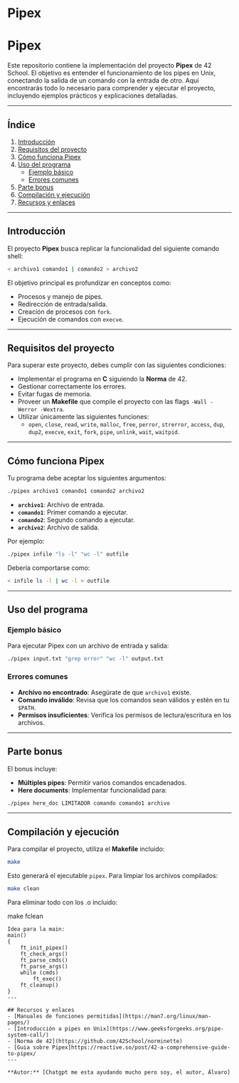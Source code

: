 # Pipex
# Pipex

Este repositorio contiene la implementación del proyecto **Pipex** de 42 School. El objetivo es entender el funcionamiento de los pipes en Unix, conectando la salida de un comando con la entrada de otro. Aquí encontrarás todo lo necesario para comprender y ejecutar el proyecto, incluyendo ejemplos prácticos y explicaciones detalladas.

---

## Índice
1. [Introducción](#introducción)
2. [Requisitos del proyecto](#requisitos-del-proyecto)
3. [Cómo funciona Pipex](#cómo-funciona-pipex)
4. [Uso del programa](#uso-del-programa)
   - [Ejemplo básico](#ejemplo-básico)
   - [Errores comunes](#errores-comunes)
5. [Parte bonus](#parte-bonus)
6. [Compilación y ejecución](#compilación-y-ejecución)
7. [Recursos y enlaces](#recursos-y-enlaces)

---

## Introducción
El proyecto **Pipex** busca replicar la funcionalidad del siguiente comando shell:

```bash
< archivo1 comando1 | comando2 > archivo2
```

El objetivo principal es profundizar en conceptos como:
- Procesos y manejo de pipes.
- Redirección de entrada/salida.
- Creación de procesos con `fork`.
- Ejecución de comandos con `execve`.

---

## Requisitos del proyecto
Para superar este proyecto, debes cumplir con las siguientes condiciones:

- Implementar el programa en **C** siguiendo la **Norma** de 42.
- Gestionar correctamente los errores.
- Evitar fugas de memoria.
- Proveer un **Makefile** que compile el proyecto con las flags `-Wall -Werror -Wextra`.
- Utilizar únicamente las siguientes funciones:
  - `open`, `close`, `read`, `write`, `malloc`, `free`, `perror`, `strerror`, `access`, `dup`, `dup2`, `execve`, `exit`, `fork`, `pipe`, `unlink`, `wait`, `waitpid`.

---

## Cómo funciona Pipex
Tu programa debe aceptar los siguientes argumentos:

```bash
./pipex archivo1 comando1 comando2 archivo2
```

- **`archivo1`**: Archivo de entrada.
- **`comando1`**: Primer comando a ejecutar.
- **`comando2`**: Segundo comando a ejecutar.
- **`archivo2`**: Archivo de salida.

Por ejemplo:
```bash
./pipex infile "ls -l" "wc -l" outfile
```

Debería comportarse como:
```bash
< infile ls -l | wc -l > outfile
```

---

## Uso del programa
### Ejemplo básico
Para ejecutar Pipex con un archivo de entrada y salida:

```bash
./pipex input.txt "grep error" "wc -l" output.txt
```

### Errores comunes
- **Archivo no encontrado**: Asegúrate de que `archivo1` existe.
- **Comando inválido**: Revisa que los comandos sean válidos y estén en tu `$PATH`.
- **Permisos insuficientes**: Verifica los permisos de lectura/escritura en los archivos.

---

## Parte bonus
El bonus incluye:
- **Múltiples pipes**: Permitir varios comandos encadenados.
- **Here documents**: Implementar funcionalidad para:

```bash
./pipex here_doc LIMITADOR comando comando1 archivo
```

---

## Compilación y ejecución
Para compilar el proyecto, utiliza el **Makefile** incluido:

```bash
make
```

Esto generará el ejecutable `pipex`. Para limpiar los archivos compilados:

```bash
make clean
```

Para eliminar todo con los .o incluido:

make fclean
```
Idea para la main:
main()
{
	ft_init_pipex()
	ft_check_args()
	ft_parse_cmds()
	ft_parse_args()
	while (cmds)
		ft_exec()
	ft_cleanup()
}
---

## Recursos y enlaces
- [Manuales de funciones permitidas](https://man7.org/linux/man-pages/)
- [Introducción a pipes en Unix](https://www.geeksforgeeks.org/pipe-system-call/)
- [Norma de 42](https://github.com/42School/norminette)
- [Guia sobre Pipex]https://reactive.so/post/42-a-comprehensive-guide-to-pipex/
---

**Autor:** [Chatgpt me esta ayudando mucho pero soy, el autor, Álvaro]

